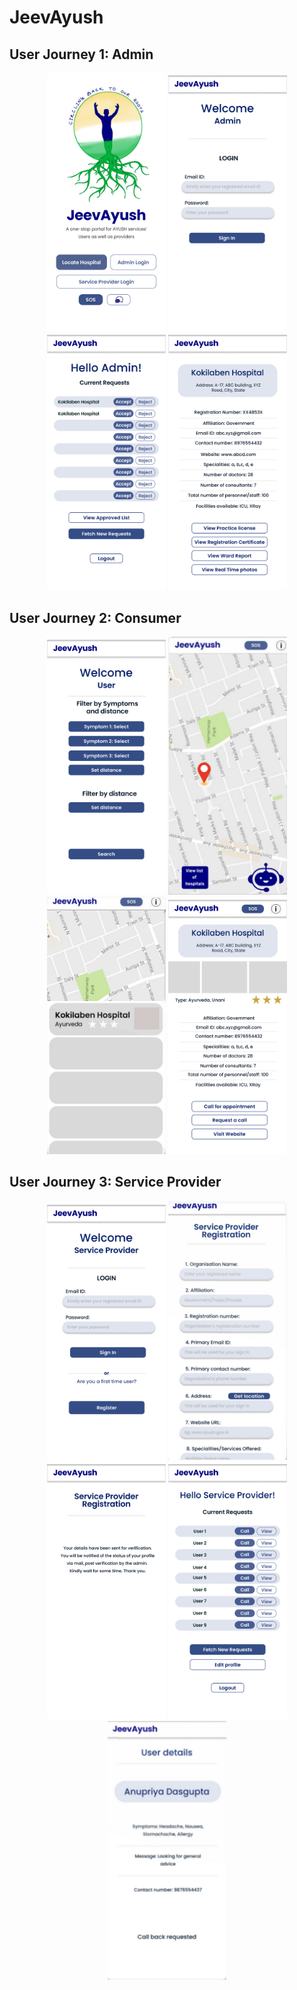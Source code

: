 # JeevAyush

## User Journey 1: Admin ##

<p align="center">
  <img src="/home1.jpg" width="190" />
  <img src="/admin login.jpg" width="190" /> 
   <img src="/Admin.jpg" width="190" />
  <img src="/Admin_ Hospital 1 view.jpg" width="190" /> 
  
</p>

## User Journey 2: Consumer ##

<p align="center">
 
  <img src="/user filter.jpg" width="190" />
  <img src="/display_map.png" width="190" />
  <img src="/hospital_list.png" width="190" />
  <img src="/Single hospital from list.jpg" width="190" />
  
</p>

## User Journey 3: Service Provider ##

<p align="center">
<img src="/Hospital 1.jpg" width="190" />
  <img src="/hospital_registration.png" width="190" />
  <img src="/Post registration msg.jpg" width="190" />
  <img src="/Hospital after sign in.jpg" width="190" />
  <img src="/user_info.png" width="190" />
  
</p>
